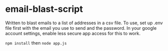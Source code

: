 # email-blast-script
Written to blast emails to a list of addresses in a csv file. 
To use, set up .env file first with the email you use to send and the password.
In your google account settings, enable less secure app access for this to work.

```npm install```
then
```node app.js```
